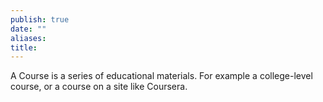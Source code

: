 ```yaml
---
publish: true
date: ""
aliases: 
title:
---
```

A Course is a series of educational materials. For example a college-level course, or a course on a site like Coursera. 
